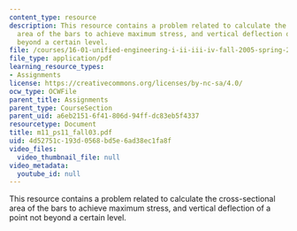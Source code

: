 ```yaml
---
content_type: resource
description: This resource contains a problem related to calculate the cross-sectional
  area of the bars to achieve maximum stress, and vertical deflection of a point not
  beyond a certain level.
file: /courses/16-01-unified-engineering-i-ii-iii-iv-fall-2005-spring-2006/4d52751c193d0568bd5e6ad38ec1fa8f_m11_ps11_fall03.pdf
file_type: application/pdf
learning_resource_types:
- Assignments
license: https://creativecommons.org/licenses/by-nc-sa/4.0/
ocw_type: OCWFile
parent_title: Assignments
parent_type: CourseSection
parent_uid: a6eb2151-6f41-806d-94ff-dc83eb5f4337
resourcetype: Document
title: m11_ps11_fall03.pdf
uid: 4d52751c-193d-0568-bd5e-6ad38ec1fa8f
video_files:
  video_thumbnail_file: null
video_metadata:
  youtube_id: null
---
```

This resource contains a problem related to calculate the cross-sectional area of the bars to achieve maximum stress, and vertical deflection of a point not beyond a certain level.